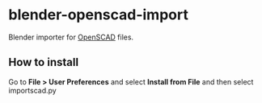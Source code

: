blender-openscad-import
=======================

Blender importer for [OpenSCAD](http://www.openscad.org) files.

How to install
--------------

Go to **File > User Preferences** and select **Install from File** and then select importscad.py